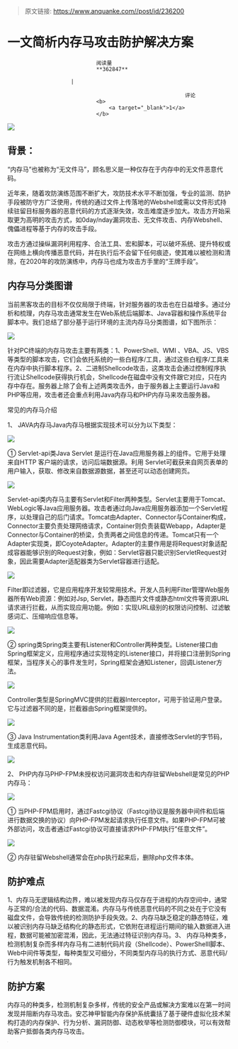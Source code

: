 > 原文链接: https://www.anquanke.com//post/id/236200 


# 一文简析内存马攻击防护解决方案


                                阅读量   
                                **362847**
                            
                        |
                        
                                                            评论
                                <b>
                                    <a target="_blank">1</a>
                                </b>
                                                                                    



[![](https://p4.ssl.qhimg.com/t01876bd1971f4b3df8.jpg)](https://p4.ssl.qhimg.com/t01876bd1971f4b3df8.jpg)



## 背景：

“内存马”也被称为“无文件马”，顾名思义是一种仅存在于内存中的无文件恶意代码。

近年来，随着攻防演练范围不断扩大，攻防技术水平不断加强，专业的监测、防护手段被防守方广泛使用，传统的通过文件上传落地的Webshell或需以文件形式持续驻留目标服务器的恶意代码的方式逐渐失效，攻击难度逐步加大。攻击方开始采取更为高明的攻击方式，如0day/nday漏洞攻击、无文件攻击、内存Webshell、傀儡进程等基于内存的攻击手段。

攻击方通过操纵漏洞利用程序、合法工具、宏和脚本，可以破坏系统、提升特权或在网络上横向传播恶意代码，并在执行后不会留下任何痕迹，使其难以被检测和清除，在2020年的攻防演练中，内存马也成为攻击方手里的“王牌手段”。



## 内存马分类图谱

当前黑客攻击的目标不仅仅局限于终端，针对服务器的攻击也在日益增多。通过分析和梳理，内存马攻击通常发生在Web系统后端脚本、Java容器和操作系统平台脚本中。我们总结了部分基于运行环境的主流内存马分类图谱，如下图所示：

[![](https://p3.ssl.qhimg.com/t01d881da716981d4f5.png)](https://p3.ssl.qhimg.com/t01d881da716981d4f5.png)

针对PC终端的内存马攻击主要有两类：1、PowerShell、WMI 、VBA、JS、VBS等类型的脚本攻击，它们会依托系统的一些白程序/工具，通过这些白程序/工具来在内存中执行脚本程序。2、二进制Shellcode攻击，这类攻击会通过控制程序执行流让Shellcode获得执行机会，Shellcode在磁盘中没有文件跟它对应，只在内存中存在。服务器上除了会有上述两类攻击外，由于服务器上主要运行Java和PHP等应用，攻击者还会重点利用Java内存马和PHP内存马来攻击服务器。

常见的内存马介绍

1、 JAVA内存马Java内存马根据实现技术可以分为以下类型：

[![](https://p2.ssl.qhimg.com/t01a1059bdfff6dfbee.png)](https://p2.ssl.qhimg.com/t01a1059bdfff6dfbee.png)

① Servlet-api类Java Servlet 是运行在Java应用服务器上的组件。它用于处理来自HTTP 客户端的请求，访问后端数据源。利用 Servlet可截获来自网页表单的用户输入，获取、修改来自数据源数据，甚至还可以动态创建网页。

[![](https://p1.ssl.qhimg.com/t01f9413d9ec8c95e9e.png)](https://p1.ssl.qhimg.com/t01f9413d9ec8c95e9e.png)

Servlet-api类内存马主要有Servlet和Filter两种类型。Servlet主要用于Tomcat、WebLogic等Java应用服务器。攻击者通过向Java应用服务器添加一个Servlet程序，以处理自己的后门请求。Tomcat由Adapter、Connector与Container构成，Connector主要负责处理网络请求，Container则负责装载Webapp，Adapter是Connector与Container的桥梁，负责两者之间信息的传递。Tomcat只有一个Adapter实现类，即CoyoteAdapter。Adapter的主要作用是将Request对象适配成容器能够识别的Request对象，例如：Servlet容器只能识别ServletRequest对象，因此需要Adapter适配器类为Servlet容器进行适配。

[![](https://p5.ssl.qhimg.com/t01e6e5e2eb88400b99.png)](https://p5.ssl.qhimg.com/t01e6e5e2eb88400b99.png)

Filter即过滤器，它是应用程序开发较常用技术。开发人员利用Filter管理Web服务器所有Web资源：例如对Jsp, Servlet，静态图片文件或静态html文件等资源URL请求进行拦截，从而实现应用功能。例如：实现URL级别的权限访问控制、过滤敏感词汇、压缩响应信息等。

[![](https://p1.ssl.qhimg.com/t01e8ce3d22c5e062b7.png)](https://p1.ssl.qhimg.com/t01e8ce3d22c5e062b7.png)

② spring类Spring类主要有Listener和Controller两种类型。Listener接口由Spring框架定义，应用程序通过实现特定的Listener接口，并将接口注册到Spring框架，当程序关心的事件发生时，Spring框架会通知Listener，回调Listener方法。

[![](https://p2.ssl.qhimg.com/t01320883736ea1344f.png)](https://p2.ssl.qhimg.com/t01320883736ea1344f.png)

Controller类型是SpringMVC提供的拦截器Interceptor，可用于验证用户登录。它与过滤器不同的是，拦截器由Spring框架提供的。

[![](https://p0.ssl.qhimg.com/t0196b1d61856b783ac.png)](https://p0.ssl.qhimg.com/t0196b1d61856b783ac.png)

③ Java Instrumentation类利用Java Agent技术，直接修改Servlet的字节码，生成恶意代码。

[![](https://p2.ssl.qhimg.com/t01b17a3cc225686d4a.png)](https://p2.ssl.qhimg.com/t01b17a3cc225686d4a.png)

2、 PHP内存马PHP-FPM未授权访问漏洞攻击和内存驻留Webshell是常见的PHP内存马：

[![](https://p5.ssl.qhimg.com/t01e91916a44d139091.png)](https://p5.ssl.qhimg.com/t01e91916a44d139091.png)

① 当PHP-FPM启用时，通过Fastcgi协议（Fastcgi协议是服务器中间件和后端进行数据交换的协议）向PHP-FPM发起请求执行任意文件。如果PHP-FPM可被外部访问，攻击者通过Fastcgi协议可直接请求PHP-FPM执行”任意文件”。

[![](https://p0.ssl.qhimg.com/t01065a2bbaa6a789a8.png)](https://p0.ssl.qhimg.com/t01065a2bbaa6a789a8.png)

② 内存驻留Webshell通常会在php执行起来后，删除php文件本体。



## 防护难点

1、内存马无逻辑结构边界，难以被发现内存马仅存在于进程的内存空间中，通常与正常的/合法的代码、数据混淆。内存马与传统恶意代码的不同之处在于它没有磁盘文件，会导致传统的检测防护手段失效。2、内存马缺乏稳定的静态特征，难以被识别内存马缺乏结构化的静态形式，它依附在进程运行期间的输入数据进入进程，数据可能被加密混淆，因此，无法通过特征识别内存马。3、 内存马种类多，检测机制复杂而多样内存马有二进制代码片段（Shellcode）、PowerShelll脚本、Web中间件等类型，每种类型又可细分，不同类型内存马的执行方式、恶意代码/行为触发机制各不相同。



## 防护方案

内存马的种类多，检测机制复杂多样，传统的安全产品或解决方案难以在第一时间发现并阻断内存马攻击。安芯神甲智能内存保护系统囊括了基于硬件虚拟化技术架构打造的内存保护、行为分析、漏洞防御、动态枚举等检测防御模块，可以有效帮助客户抵御各类内存马攻击。

[![](data:image/png;base64,iVBORw0KGgoAAAANSUhEUgAAAAEAAAABCAYAAAAfFcSJAAAAAXNSR0IArs4c6QAAAARnQU1BAACxjwv8YQUAAAAJcEhZcwAADsQAAA7EAZUrDhsAAAANSURBVBhXYzh8+PB/AAffA0nNPuCLAAAAAElFTkSuQmCC)](https://p3.ssl.qhimg.com/t0127bd3a7118a3abda.png)
